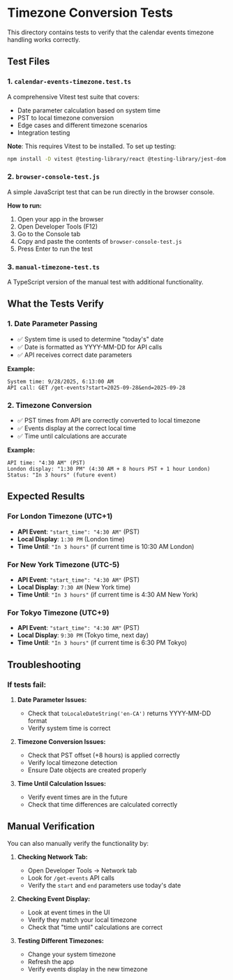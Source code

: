 # Timezone Conversion Tests

This directory contains tests to verify that the calendar events timezone handling works correctly.

## Test Files

### 1. `calendar-events-timezone.test.ts`
A comprehensive Vitest test suite that covers:
- Date parameter calculation based on system time
- PST to local timezone conversion
- Edge cases and different timezone scenarios
- Integration testing

**Note**: This requires Vitest to be installed. To set up testing:
```bash
npm install -D vitest @testing-library/react @testing-library/jest-dom jsdom
```

### 2. `browser-console-test.js`
A simple JavaScript test that can be run directly in the browser console.

**How to run:**
1. Open your app in the browser
2. Open Developer Tools (F12)
3. Go to the Console tab
4. Copy and paste the contents of `browser-console-test.js`
5. Press Enter to run the test

### 3. `manual-timezone-test.ts`
A TypeScript version of the manual test with additional functionality.

## What the Tests Verify

### 1. Date Parameter Passing
- ✅ System time is used to determine "today's" date
- ✅ Date is formatted as YYYY-MM-DD for API calls
- ✅ API receives correct date parameters

**Example:**
```
System time: 9/28/2025, 6:13:00 AM
API call: GET /get-events?start=2025-09-28&end=2025-09-28
```

### 2. Timezone Conversion
- ✅ PST times from API are correctly converted to local timezone
- ✅ Events display at the correct local time
- ✅ Time until calculations are accurate

**Example:**
```
API time: "4:30 AM" (PST)
London display: "1:30 PM" (4:30 AM + 8 hours PST + 1 hour London)
Status: "In 3 hours" (future event)
```

## Expected Results

### For London Timezone (UTC+1)
- **API Event**: `"start_time": "4:30 AM"` (PST)
- **Local Display**: `1:30 PM` (London time)
- **Time Until**: `"In 3 hours"` (if current time is 10:30 AM London)

### For New York Timezone (UTC-5)
- **API Event**: `"start_time": "4:30 AM"` (PST)
- **Local Display**: `7:30 AM` (New York time)
- **Time Until**: `"In 3 hours"` (if current time is 4:30 AM New York)

### For Tokyo Timezone (UTC+9)
- **API Event**: `"start_time": "4:30 AM"` (PST)
- **Local Display**: `9:30 PM` (Tokyo time, next day)
- **Time Until**: `"In 3 hours"` (if current time is 6:30 PM Tokyo)

## Troubleshooting

### If tests fail:

1. **Date Parameter Issues:**
   - Check that `toLocaleDateString('en-CA')` returns YYYY-MM-DD format
   - Verify system time is correct

2. **Timezone Conversion Issues:**
   - Check that PST offset (+8 hours) is applied correctly
   - Verify local timezone detection
   - Ensure Date objects are created properly

3. **Time Until Calculation Issues:**
   - Verify event times are in the future
   - Check that time differences are calculated correctly

## Manual Verification

You can also manually verify the functionality by:

1. **Checking Network Tab:**
   - Open Developer Tools → Network tab
   - Look for `/get-events` API calls
   - Verify the `start` and `end` parameters use today's date

2. **Checking Event Display:**
   - Look at event times in the UI
   - Verify they match your local timezone
   - Check that "time until" calculations are correct

3. **Testing Different Timezones:**
   - Change your system timezone
   - Refresh the app
   - Verify events display in the new timezone
